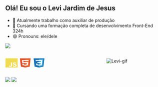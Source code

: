 ## Olá! Eu sou o Levi Jardim de Jesus

- 🔭 Atualmente trabalho como auxiliar de produção
- 🌱 Cursando uma formação completa de desenvolvimento Front-End 324h
- 😄 Pronouns: ele/dele

<div> 
 <img src="https://github-readme-stats.vercel.app/api?username=levijjesus&show_icons=true&theme=merko">
</div>

##

<div>
  <img align="center" alt="Levi-Js" height="30" width="40" src="https://raw.githubusercontent.com/devicons/devicon/master/icons/javascript/javascript-plain.svg">
  <img align="center" alt="Levi-HTML" height="30" width="40" src="https://raw.githubusercontent.com/devicons/devicon/master/icons/html5/html5-original.svg">
  <img align="center" alt="Levi-CSS" height="30" width="40" src="https://raw.githubusercontent.com/devicons/devicon/master/icons/css3/css3-original.svg">
  <img align="right" alt="Levi-gif" height="180" width="180" src="https://images-ext-1.discordapp.net/external/a0Ylqu2YYRrc7wcsBAsY506NUFzK5sbm-CRLH7L53co/https/cdn.picrew.me/shareImg/org/202308/2057386_UfBM8H42.png?width=473&height=473">
</div>
  
  ##
 
<div> 
  <a href = "mailto:levijardimdejesus5@gmail.com"><img src="https://img.shields.io/badge/-Gmail-%23333?style=for-the-badge&logo=gmail&logoColor=white" target="_blank"></a>
  <a href="https://www.linkedin.com/in/levi-jardim-de-jesus" target="_blank"><img src="https://img.shields.io/badge/-LinkedIn-%230077B5?style=for-the-badge&logo=linkedin&logoColor=white" target="_blank"></a> 
</div>

